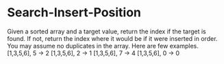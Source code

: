 # Search-Insert-Position
Given a sorted array and a target value, return the index if the target is found. If not, return the index where it would be if it were inserted in order.  You may assume no duplicates in the array.  Here are few examples. [1,3,5,6], 5 → 2 [1,3,5,6], 2 → 1 [1,3,5,6], 7 → 4 [1,3,5,6], 0 → 0
